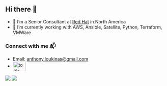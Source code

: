 ## Hi there 👋

- 🔭 I’m a Senior Consultant at [Red Hat](https://redhat.com) in North America
- 🌱 I’m currently working with AWS, Ansible, Satellite, Python, Terraform, VMWare

### Connect with me 📬
- Email: anthony.loukinas@gmail.com
- <a href="https://linkedin.com/in/anthony-loukinas" target="blank"><img align="center" src="https://cdn.jsdelivr.net/npm/simple-icons@3.0.1/icons/linkedin.svg" alt="tom-chen-1012" height="30" width="40" /></a>

<div>
  <img src="https://github-readme-stats.vercel.app/api/top-langs/?username=anthonyloukinas&show_icons=true&langs_count=30&layout=compact&include_all_commits=true&count_private=true&bg_color=232f3e&title_color=fff&text_color=fff&hide=jupyter%20notebook,css,html,hack,%23">

  <img src="https://github-readme-stats.vercel.app/api?username=anthonyloukinas&show_icons=true&line_height=20&count_private=true&bg_color=232f3e&title_color=ec912d&text_color=fff&icon_color=ec912d">
</div>


<!--
**anthonyloukinas/anthonyloukinas** is a ✨ _special_ ✨ repository because its `README.md` (this file) appears on your GitHub profile.

Here are some ideas to get you started:

- 🔭 I’m currently working on ...
- 🌱 I’m currently learning ...
- 👯 I’m looking to collaborate on ...
- 🤔 I’m looking for help with ...
- 💬 Ask me about ...
- 📫 How to reach me: ...
- 😄 Pronouns: ...
- ⚡ Fun fact: ...
-->
